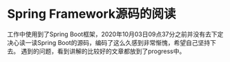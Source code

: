 # Spring Framework源码的阅读
工作中使用到了Spring Boot框架，2020年10月03日09点37分之前并没有去下定决心读一读Spring Boot的源码，编码了这么久感到非常惭愧，希望自己坚持下去。
遇到的问题，看到讲解的比较好的文章都放到了progress中。
